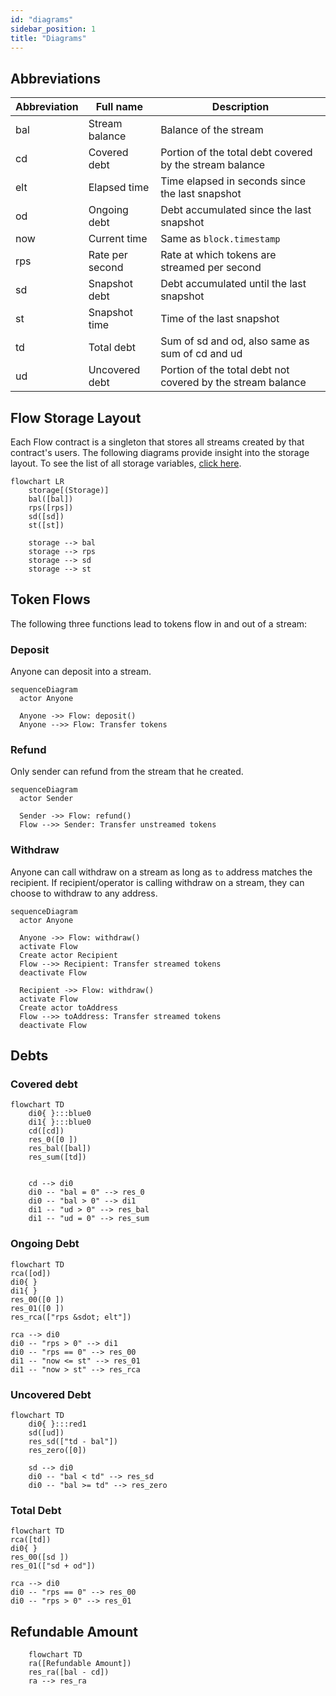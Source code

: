 ```yaml
---
id: "diagrams"
sidebar_position: 1
title: "Diagrams"
---
```


## Abbreviations

| Abbreviation | Full name       | Description                                                 |
| ------------ | --------------- | ----------------------------------------------------------- |
| bal          | Stream balance  | Balance of the stream                                       |
| cd           | Covered debt    | Portion of the total debt covered by the stream balance     |
| elt          | Elapsed time    | Time elapsed in seconds since the last snapshot             |
| od           | Ongoing debt    | Debt accumulated since the last snapshot                    |
| now          | Current time    | Same as `block.timestamp`                                   |
| rps          | Rate per second | Rate at which tokens are streamed per second                |
| sd           | Snapshot debt   | Debt accumulated until the last snapshot                    |
| st           | Snapshot time   | Time of the last snapshot                                   |
| td           | Total debt      | Sum of sd and od, also same as sum of cd and ud             |
| ud           | Uncovered debt  | Portion of the total debt not covered by the stream balance |

## Flow Storage Layout

Each Flow contract is a singleton that stores all streams created by that contract's users. The following diagrams
provide insight into the storage layout. To see the list of all storage variables,
[click here](/reference/flow/contracts/types/library.Flow#structs).

```mermaid
flowchart LR
    storage[(Storage)]
    bal([bal])
    rps([rps])
    sd([sd])
    st([st])

    storage --> bal
    storage --> rps
    storage --> sd
    storage --> st
```

## Token Flows

The following three functions lead to tokens flow in and out of a stream:

### Deposit

Anyone can deposit into a stream.

```mermaid
sequenceDiagram
  actor Anyone

  Anyone ->> Flow: deposit()
  Anyone -->> Flow: Transfer tokens
```

### Refund

Only sender can refund from the stream that he created.

```mermaid
sequenceDiagram
  actor Sender

  Sender ->> Flow: refund()
  Flow -->> Sender: Transfer unstreamed tokens
```

### Withdraw

Anyone can call withdraw on a stream as long as `to` address matches the recipient. If recipient/operator is calling
withdraw on a stream, they can choose to withdraw to any address.

```mermaid
sequenceDiagram
  actor Anyone

  Anyone ->> Flow: withdraw()
  activate Flow
  Create actor Recipient
  Flow -->> Recipient: Transfer streamed tokens
  deactivate Flow

  Recipient ->> Flow: withdraw()
  activate Flow
  Create actor toAddress
  Flow -->> toAddress: Transfer streamed tokens
  deactivate Flow
```

## Debts

### Covered debt

```mermaid
flowchart TD
    di0{ }:::blue0
    di1{ }:::blue0
    cd([cd])
    res_0([0 ])
    res_bal([bal])
    res_sum([td])


    cd --> di0
    di0 -- "bal = 0" --> res_0
    di0 -- "bal > 0" --> di1
    di1 -- "ud > 0" --> res_bal
    di1 -- "ud = 0" --> res_sum
```

### Ongoing Debt

```mermaid
flowchart TD
rca([od])
di0{ }
di1{ }
res_00([0 ])
res_01([0 ])
res_rca(["rps &sdot; elt"])

rca --> di0
di0 -- "rps > 0" --> di1
di0 -- "rps == 0" --> res_00
di1 -- "now <= st" --> res_01
di1 -- "now > st" --> res_rca
```

### Uncovered Debt

```mermaid
flowchart TD
    di0{ }:::red1
    sd([ud])
    res_sd(["td - bal"])
    res_zero([0])

    sd --> di0
    di0 -- "bal < td" --> res_sd
    di0 -- "bal >= td" --> res_zero
```

### Total Debt

```mermaid
flowchart TD
rca([td])
di0{ }
res_00([sd ])
res_01(["sd + od"])

rca --> di0
di0 -- "rps == 0" --> res_00
di0 -- "rps > 0" --> res_01
```

## Refundable Amount

```mermaid
    flowchart TD
    ra([Refundable Amount])
    res_ra([bal - cd])
    ra --> res_ra
```
